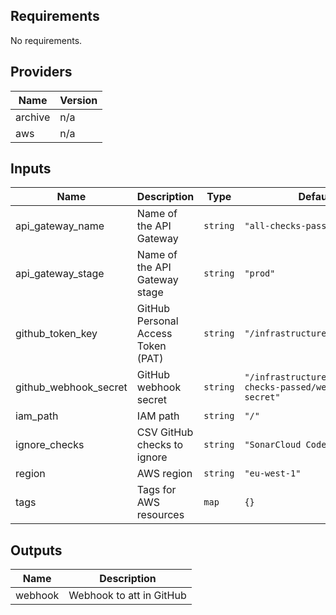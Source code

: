 ## Requirements

No requirements.

## Providers

| Name | Version |
|------|---------|
| archive | n/a |
| aws | n/a |

## Inputs

| Name | Description | Type | Default | Required |
|------|-------------|------|---------|:--------:|
| api\_gateway\_name | Name of the API Gateway | `string` | `"all-checks-passed"` | no |
| api\_gateway\_stage | Name of the API Gateway stage | `string` | `"prod"` | no |
| github\_token\_key | GitHub Personal Access Token (PAT) | `string` | `"/infrastructure/github/pat"` | no |
| github\_webhook\_secret | GitHub webhook secret | `string` | `"/infrastructure/github/all-checks-passed/webhook-secret"` | no |
| iam\_path | IAM path | `string` | `"/"` | no |
| ignore\_checks | CSV GitHub checks to ignore | `string` | `"SonarCloud Code Analysis"` | no |
| region | AWS region | `string` | `"eu-west-1"` | no |
| tags | Tags for AWS resources | `map` | `{}` | no |

## Outputs

| Name | Description |
|------|-------------|
| webhook | Webhook to att in GitHub |
